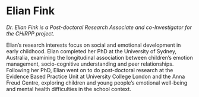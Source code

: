 # Elian Fink
*Dr. Elian Fink is a Post-doctoral Research Associate and co-Investigator for the CHiRPP project.*

Elian’s research interests focus on social and emotional development in early childhood. Elian completed her PhD at the University of Sydney, Australia, examining the longitudinal association between children’s emotion management, socio-cognitive understanding and peer relationships. Following her PhD, Elian went on to do post-doctoral research at the Evidence Based Practice Unit at University College London and the Anna Freud Centre, exploring children and young people’s emotional well-being and mental health difficulties in the school context.
